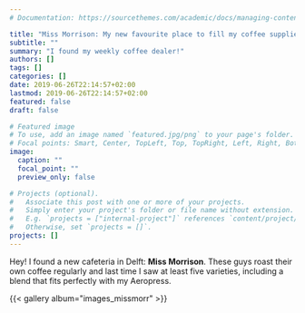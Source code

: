 ```yaml
---
# Documentation: https://sourcethemes.com/academic/docs/managing-content/

title: "Miss Morrison: My new favourite place to fill my coffee supplies"
subtitle: ""
summary: "I found my weekly coffee dealer!"
authors: []
tags: []
categories: []
date: 2019-06-26T22:14:57+02:00
lastmod: 2019-06-26T22:14:57+02:00
featured: false
draft: false

# Featured image
# To use, add an image named `featured.jpg/png` to your page's folder.
# Focal points: Smart, Center, TopLeft, Top, TopRight, Left, Right, BottomLeft, Bottom, BottomRight.
image:
  caption: ""
  focal_point: ""
  preview_only: false

# Projects (optional).
#   Associate this post with one or more of your projects.
#   Simply enter your project's folder or file name without extension.
#   E.g. `projects = ["internal-project"]` references `content/project/deep-learning/index.md`.
#   Otherwise, set `projects = []`.
projects: []
---
```


Hey! I found a new cafeteria in Delft: **Miss Morrison**. These guys roast their own coffee regularly and last time I saw at least five varieties, including a blend that fits perfectly with my Aeropress.

{{< gallery album="images_missmorr" >}}

